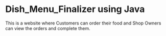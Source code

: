 # Dish_Menu_Finalizer using Java

This is a website where Customers can order their food and Shop Owners can view the orders and complete them.